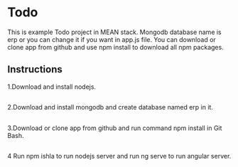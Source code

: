 # Todo

This is example Todo project in MEAN stack. Mongodb database name is erp or you can change it if you want in app.js file. You can download or clone app from github and use npm install to download all npm packages.
## Instructions
1.Download and install nodejs.
##
2.Download and install mongodb and  create database named erp in it.
##
3.Download or clone app from github and  run command npm install in Git Bash.
##
4 Run npm ishla to run nodejs server and  run ng serve to run angular server.
